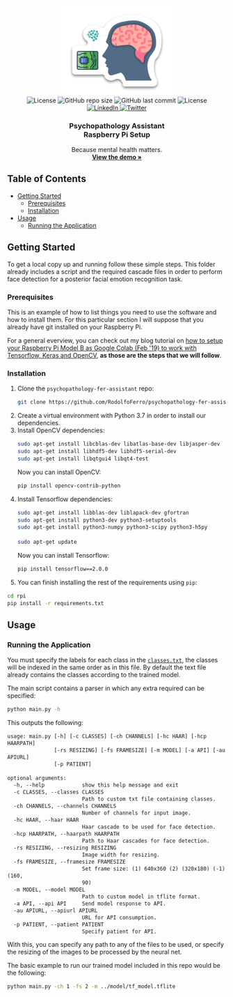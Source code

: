 <!--
*** Thanks for checking out this README Template. If you have a suggestion that would
*** make this better, please fork the psychopathology-fer-assistant and create a pull request or simply open
*** an issue with the tag "enhancement".
*** Thanks again! Now go create something AMAZING! :D
***
***
***
*** To avoid retyping too much info. Do a search and replace for the following:
*** RodolfoFerro, psychopathology-fer-assistant, twitter_handle, rodolfoferroperez@gmail.com
-->


<!-- PROJECT LOGO -->
<br />
<p align="center">
  <a href="https://github.com/RodolfoFerro/psychopathology-fer-assistant">
    <img src="../assets/logo.png" alt="Logo" width="256">
  </a>
  <br />

  <!-- Badges -->
  <img src="https://img.shields.io/github/languages/top/RodolfoFerro/psychopathology-fer-assistant?style=for-the-badge" alt="License" height="25">
  <img src="https://img.shields.io/github/repo-size/RodolfoFerro/psychopathology-fer-assistant?style=for-the-badge" alt="GitHub repo size" height="25">
  <img src="https://img.shields.io/github/last-commit/RodolfoFerro/psychopathology-fer-assistant?style=for-the-badge" alt="GitHub last commit" height="25">
  <img src="https://img.shields.io/github/license/RodolfoFerro/psychopathology-fer-assistant?style=for-the-badge" alt="License" height="25">
  <br />
  <a href="https://www.linkedin.com/in/rodolfoferro/">
    <img src="https://img.shields.io/badge/-LinkedIn-black.svg?style=for-the-badge&logo=linkedin&colorB=555" alt="LinkedIn" height="25">
  </a>
  <a href="https://twitter.com/FerroRodolfo/">
    <img src="https://img.shields.io/twitter/follow/FerroRodolfo?label=Twitter&logo=twitter&style=for-the-badge" alt="Twitter" height="25">
  </a>

  <h3 align="center">Psychopathology Assistant<br>Raspberry Pi Setup</h3>
  <p align="center">
    Because mental health matters.
    <br />
    <a href="https://github.com/RodolfoFerro/psychopathology-fer-assistant"><strong>View the demo »</strong></a>
    <br />
  </p>
</p>

<!-- TABLE OF CONTENTS -->
## Table of Contents

* [Getting Started](#getting-started)
  * [Prerequisites](#prerequisites)
  * [Installation](#installation)
* [Usage](#usage)
  * [Running the Application](#running-the-application)


<!-- GETTING STARTED -->
## Getting Started

To get a local copy up and running follow these simple steps. This folder already includes a script and the required cascade files in order to perform face detection for a posterior facial emotion recognition task.

### Prerequisites

This is an example of how to list things you need to use the software and how to install them. For this particular section I will suppose that you already have git installed on your Raspberry Pi.

For a general everview, you can check out my blog tutorial on [how to setup your Raspberry Pi Model B as Google Colab (Feb '19) to work with Tensorflow, Keras and OpenCV](https://rodolfoferro.xyz/Setup-your-Raspberry-Pi-as-Google-Colab/), **as those are the steps that we will follow**.

### Installation

1. Clone the `psychopathology-fer-assistant` repo:
	```bash
	git clone https://github.com/RodolfoFerro/psychopathology-fer-assistant.git
	```
2. Create a virtual environment with Python 3.7 in order to install our dependencies.
3. Install OpenCV dependencies:
	```bash
	sudo apt-get install libcblas-dev libatlas-base-dev libjasper-dev 
	sudo apt-get install libhdf5-dev libhdf5-serial-dev
	sudo apt-get install libqtgui4 libqt4-test
	```
	Now you can install OpenCV:
	```bash
	pip install opencv-contrib-python
	```
4. Install Tensorflow dependencies:
	```bash
	sudo apt-get install libblas-dev liblapack-dev gfortran
	sudo apt-get install python3-dev python3-setuptools
	sudo apt-get install python3-numpy python3-scipy python3-h5py

	sudo apt-get update
	```
	Now you can install Tensorflow:
	```bash
	pip install tensorflow==2.0.0
	```
5. You can finish installing the rest of the requirements using `pip`:
```bash
cd rpi
pip install -r requirements.txt
```

<!-- USAGE EXAMPLES -->
## Usage

### Running the Application

You must specify the labels for each class in the [`classes.txt`](https://github.com/RodolfoFerro/psychopathology-fer-assistant/tree/master/rpi/classes.txt), the classes will be indexed in the same order as in this file. By default the text file already contains the classes according to the trained model.

The main script contains a parser in which any extra required can be specified:
```bash
python main.py -h
```

This outputs the following:
```
usage: main.py [-h] [-c CLASSES] [-ch CHANNELS] [-hc HAAR] [-hcp HAARPATH]
               [-rs RESIZING] [-fs FRAMESIZE] [-m MODEL] [-a API] [-au APIURL]
               [-p PATIENT]

optional arguments:
  -h, --help            show this help message and exit
  -c CLASSES, --classes CLASSES
                        Path to custom txt file containing classes.
  -ch CHANNELS, --channels CHANNELS
                        Number of channels for input image.
  -hc HAAR, --haar HAAR
                        Haar cascade to be used for face detection.
  -hcp HAARPATH, --haarpath HAARPATH
                        Path to Haar cascades for face detection.
  -rs RESIZING, --resizing RESIZING
                        Image width for resizing.
  -fs FRAMESIZE, --framesize FRAMESIZE
                        Set frame size: (1) 640x360 (2) (320x180) (-1) (160,
                        90)
  -m MODEL, --model MODEL
                        Path to custom model in tflite format.
  -a API, --api API     Send model response to API.
  -au APIURL, --apiurl APIURL
                        URL for API consumption.
  -p PATIENT, --patient PATIENT
                        Specify patient for API.
```

With this, you can specify any path to any of the files to be used, or specify the resizing of the images to be processed by the neural net.

The basic example to run our trained model included in this repo would be the following:
```bash
python main.py -ch 1 -fs 2 -m ../model/tf_model.tflite
```
